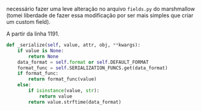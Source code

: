 necessário fazer uma leve alteração no arquivo `fields.py` do marshmallow (tomei liberdade de fazer essa modificação por ser mais simples que criar um custom field).

A partir da linha 1191.
```py
def _serialize(self, value, attr, obj, **kwargs):
    if value is None:
        return None
    data_format = self.format or self.DEFAULT_FORMAT
    format_func = self.SERIALIZATION_FUNCS.get(data_format)
    if format_func:
        return format_func(value)
    else:
        if isinstance(value, str):
            return value
        return value.strftime(data_format)
```